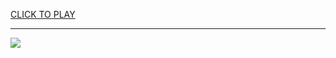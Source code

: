 
<a href="https://premium76.site?title=jacksonville_jaguars_games&ref=13M">CLICK TO PLAY</a></h3>
<hr>

<a href="https://premium76.site?title=jacksonville_jaguars_games&ref=13M"><img src="https://clearcache.store/games.png"></a>


